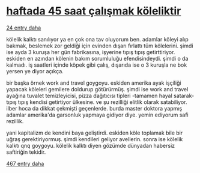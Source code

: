 <link href="https://x361x3ch.github.io/list/style.css" rel="stylesheet">

<!-- https://eksisozluk.com/entry/84662116 -->

# [haftada 45 saat çalışmak köleliktir](https://eksisozluk.com/haftada-45-saat-calismak-koleliktir--5884060)

[24 entry daha](https://eksisozluk.com/haftada-45-saat-calismak-koleliktir--5884060?focusto=84662116 "tümünü göster")

kölelik kalktı sanılıyor ya en çok ona tav oluyorum ben. adamlar köleyi alıp bakmak, beslemek zor geldiği için evinden dışarı fırlattı tüm kölelerini. şimdi ise ayda 3 kuruşa her gün fabrikasına, işyerine tıpış tıpış getirttiriyor. eskiden en azından kölenin bakım sorumluluğu efendisindeydi. şimdi o da kalmadı. iş saatleri içinde köpek gibi çalış, dışarıda ise o 3 kuruşla ne bok yersen ye diyor açıkça.  

bir başka örnek work and travel goygoyu. eskiden amerika ayak işçiliği yapacak köleleri gemilere doldurup götürürmüş. şimdi ise work and travel ayağına tuvalet temizleyicisi, pizza dağıtıcısı tipleri -tamamen hayal satarak- tıpış tıpış kendisi getirtiyor ülkesine. ve şu rezilliği elitlik olarak satabiliyor. ilber hoca da dikkat çekmişti geçenlerde. burda master doktora yapmış adamlar amerika'da garsonluk yapmaya gidiyor diye. yemin ediyorum safi rezillik.  

yani kapitalizm de kendini baya geliştirdi. eskiden köle toplamak bile bir uğraş gerektiriyormuş. şimdi kendileri geliyor avellerin. sonra ise kölelik kalktı qnq goygoyu. kölelik kalktı diyen gözümde dünyadan habersiz saftiriğin tekidir.
    

[467 entry daha](https://eksisozluk.com/haftada-45-saat-calismak-koleliktir--5884060?focusto=84662116 "tümünü göster")